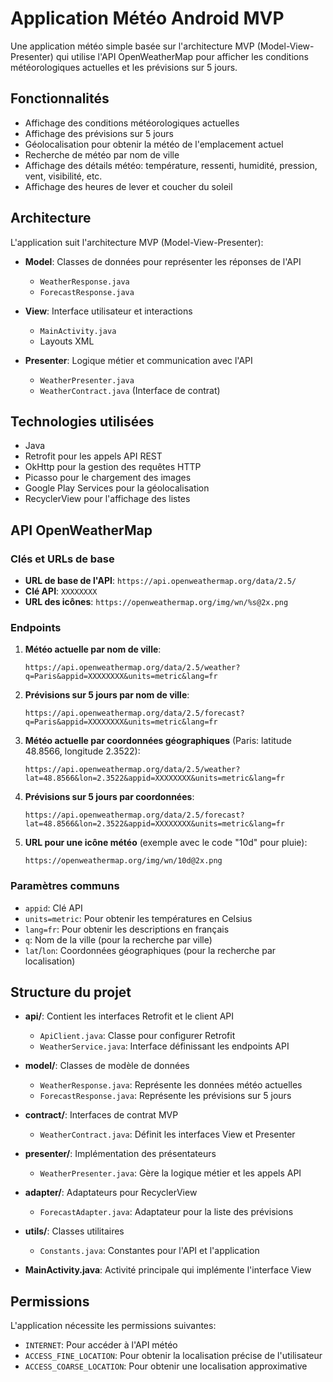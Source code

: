 # Application Météo Android MVP

Une application météo simple basée sur l'architecture MVP (Model-View-Presenter) qui utilise l'API OpenWeatherMap pour afficher les conditions météorologiques actuelles et les prévisions sur 5 jours.

## Fonctionnalités

- Affichage des conditions météorologiques actuelles
- Affichage des prévisions sur 5 jours
- Géolocalisation pour obtenir la météo de l'emplacement actuel
- Recherche de météo par nom de ville
- Affichage des détails météo: température, ressenti, humidité, pression, vent, visibilité, etc.
- Affichage des heures de lever et coucher du soleil

## Architecture

L'application suit l'architecture MVP (Model-View-Presenter):

- **Model**: Classes de données pour représenter les réponses de l'API
  - `WeatherResponse.java`
  - `ForecastResponse.java`

- **View**: Interface utilisateur et interactions
  - `MainActivity.java`
  - Layouts XML

- **Presenter**: Logique métier et communication avec l'API
  - `WeatherPresenter.java`
  - `WeatherContract.java` (Interface de contrat)

## Technologies utilisées

- Java
- Retrofit pour les appels API REST
- OkHttp pour la gestion des requêtes HTTP
- Picasso pour le chargement des images
- Google Play Services pour la géolocalisation
- RecyclerView pour l'affichage des listes

## API OpenWeatherMap

### Clés et URLs de base
- **URL de base de l'API**: `https://api.openweathermap.org/data/2.5/`
- **Clé API**: `XXXXXXXX`
- **URL des icônes**: `https://openweathermap.org/img/wn/%s@2x.png`

### Endpoints

1. **Météo actuelle par nom de ville**:
   ```
   https://api.openweathermap.org/data/2.5/weather?q=Paris&appid=XXXXXXXX&units=metric&lang=fr
   ```

2. **Prévisions sur 5 jours par nom de ville**:
   ```
   https://api.openweathermap.org/data/2.5/forecast?q=Paris&appid=XXXXXXXX&units=metric&lang=fr
   ```

3. **Météo actuelle par coordonnées géographiques** (Paris: latitude 48.8566, longitude 2.3522):
   ```
   https://api.openweathermap.org/data/2.5/weather?lat=48.8566&lon=2.3522&appid=XXXXXXXX&units=metric&lang=fr
   ```

4. **Prévisions sur 5 jours par coordonnées**:
   ```
   https://api.openweathermap.org/data/2.5/forecast?lat=48.8566&lon=2.3522&appid=XXXXXXXX&units=metric&lang=fr
   ```

5. **URL pour une icône météo** (exemple avec le code "10d" pour pluie):
   ```
   https://openweathermap.org/img/wn/10d@2x.png
   ```

### Paramètres communs

- `appid`: Clé API
- `units=metric`: Pour obtenir les températures en Celsius
- `lang=fr`: Pour obtenir les descriptions en français
- `q`: Nom de la ville (pour la recherche par ville)
- `lat`/`lon`: Coordonnées géographiques (pour la recherche par localisation)

## Structure du projet

- **api/**: Contient les interfaces Retrofit et le client API
  - `ApiClient.java`: Classe pour configurer Retrofit
  - `WeatherService.java`: Interface définissant les endpoints API

- **model/**: Classes de modèle de données
  - `WeatherResponse.java`: Représente les données météo actuelles
  - `ForecastResponse.java`: Représente les prévisions sur 5 jours

- **contract/**: Interfaces de contrat MVP
  - `WeatherContract.java`: Définit les interfaces View et Presenter

- **presenter/**: Implémentation des présentateurs
  - `WeatherPresenter.java`: Gère la logique métier et les appels API

- **adapter/**: Adaptateurs pour RecyclerView
  - `ForecastAdapter.java`: Adaptateur pour la liste des prévisions

- **utils/**: Classes utilitaires
  - `Constants.java`: Constantes pour l'API et l'application

- **MainActivity.java**: Activité principale qui implémente l'interface View

## Permissions

L'application nécessite les permissions suivantes:
- `INTERNET`: Pour accéder à l'API météo
- `ACCESS_FINE_LOCATION`: Pour obtenir la localisation précise de l'utilisateur
- `ACCESS_COARSE_LOCATION`: Pour obtenir une localisation approximative 